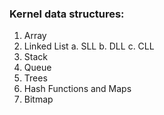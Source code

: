 ### Kernel data structures:
1. Array
2. Linked List
	a. SLL
	b. DLL
	c. CLL
3. Stack
4. Queue
5. Trees
6. Hash Functions and Maps
7. Bitmap